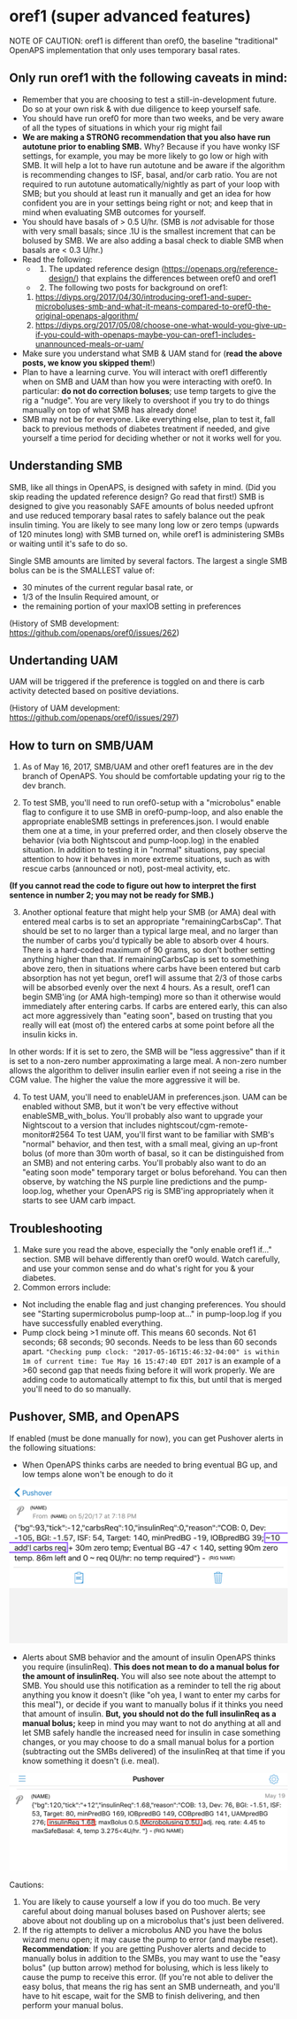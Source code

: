 # oref1 (super advanced features)

NOTE OF CAUTION:
oref1 is different than oref0, the baseline "traditional" OpenAPS implementation that only uses temporary basal rates.

## Only run oref1 with the following caveats in mind: 

* Remember that you are choosing to test a still-in-development future. Do so at your own risk & with due diligence to keep yourself safe.
* You should have run oref0 for more than two weeks, and be very aware of all the types of situations in which your rig might fail
* **We are making a STRONG recommendation that you also have run autotune prior to enabling SMB.** Why? Because if you have wonky ISF settings, for example, you may be more likely to go low or high with SMB. It will help a lot to have run autotune and be aware if the algorithm is recommending changes to ISF, basal, and/or carb ratio. You are not required to run autotune automatically/nightly as part of your loop with SMB; but you should at least run it manually and get an idea for how confident you are in your settings being right or not; and keep that in mind when evaluating SMB outcomes for yourself.
* You should have basals of > 0.5 U/hr. (SMB is *not* advisable for those with very small basals; since .1U is the smallest increment that can be bolused by SMB.  We are also adding a basal check to diable SMB when basals are < 0.3 U/hr.)
* Read the following:
  * 1. The updated reference design (https://openaps.org/reference-design/) that explains the differences between oref0 and oref1
  * 2. The following two posts for background on oref1:
   1. https://diyps.org/2017/04/30/introducing-oref1-and-super-microboluses-smb-and-what-it-means-compared-to-oref0-the-original-openaps-algorithm/
   2. https://diyps.org/2017/05/08/choose-one-what-would-you-give-up-if-you-could-with-openaps-maybe-you-can-oref1-includes-unannounced-meals-or-uam/
* Make sure you understand what SMB & UAM stand for (**read the above posts, we know you skipped them**!)
* Plan to have a learning curve. You will interact with oref1 differently when on SMB and UAM than how you were interacting with oref0. In particular: **do not do correction boluses**; use temp targets to give the rig a "nudge". You are very likely to overshoot if you try to do things manually on top of what SMB has already done!
* SMB may not be for everyone. Like everything else, plan to test it, fall back to previous methods of diabetes treatment if needed, and give yourself a time period for deciding whether or not it works well for you. 

## Understanding SMB

SMB, like all things in OpenAPS, is designed with safety in mind. (Did you skip reading the updated reference design? Go read that first!) SMB is designed to give you reasonably SAFE amounts of bolus needed upfront and use reduced temporary basal rates to safely balance out the peak insulin timing. You are likely to see many long low or zero temps (upwards of 120 minutes long) with SMB turned on, while oref1 is administering SMBs or waiting until it's safe to do so. 

Single SMB amounts are limited by several factors.  The largest a single SMB bolus can be is the SMALLEST value of:

* 30 minutes of the current regular basal rate, or
* 1/3 of the Insulin Required amount, or
* the remaining portion of your maxIOB setting in preferences

(History of SMB development: https://github.com/openaps/oref0/issues/262)

## Undertanding UAM 

UAM will be triggered if the preference is toggled on and there is carb activity detected based on positive deviations. 

(History of UAM development: https://github.com/openaps/oref0/issues/297)

## How to turn on SMB/UAM

1. As of May 16, 2017, SMB/UAM and other oref1 features are in the dev branch of OpenAPS. You should be comfortable updating your rig to the dev branch.

2. To test SMB, you'll need to run oref0-setup with a "microbolus" enable flag to configure it to use SMB in oref0-pump-loop, and also enable the appropriate enableSMB settings in preferences.json. I would enable them one at a time, in your preferred order, and then closely observe the behavior (via both Nightscout and pump-loop.log) in the enabled situation. In addition to testing it in "normal" situations, pay special attention to how it behaves in more extreme situations, such as with rescue carbs (announced or not), post-meal activity, etc.

**(If you cannot read the code to figure out how to interpret the first sentence in number 2; you may not be ready for SMB.)** 

3. Another optional feature that might help your SMB (or AMA) deal with entered meal carbs is to set an appropriate "remainingCarbsCap". That should be set to no larger than a typical large meal, and no larger than the number of carbs you'd typically be able to absorb over 4 hours. There is a hard-coded maximum of 90 grams, so don't bother setting anything higher than that. If remainingCarbsCap is set to something above zero, then in situations where carbs have been entered but carb absorption has not yet begun, oref1 will assume that 2/3 of those carbs will be absorbed evenly over the next 4 hours. As a result, oref1 can begin SMB'ing (or AMA high-temping) more so than it otherwise would immediately after entering carbs. If carbs are entered early, this can also act more aggressively than "eating soon", based on trusting that you really will eat (most of) the entered carbs at some point before all the insulin kicks in. 

In other words: If it is set to zero, the SMB will be "less aggressive" than if it is set to a non-zero number approximating a large meal. A non-zero number allows the algorithm to deliver insulin earlier even if not seeing a rise in the CGM value. The higher the value the more aggressive it will be. 

4. To test UAM, you'll need to enableUAM in preferences.json. UAM can be enabled without SMB, but it won't be very effective without enableSMB_with_bolus. You'll probably also want to upgrade your Nightscout to a version that includes nightscout/cgm-remote-monitor#2564 To test UAM, you'll first want to be familiar with SMB's "normal" behavior, and then test, with a small meal, giving an up-front bolus (of more than 30m worth of basal, so it can be distinguished from an SMB) and not entering carbs. You'll probably also want to do an "eating soon mode" temporary target or bolus beforehand. You can then observe, by watching the NS purple line predictions and the pump-loop.log, whether your OpenAPS rig is SMB'ing appropriately when it starts to see UAM carb impact.

## Troubleshooting

1. Make sure you read the above, especially the "only enable oref1 if..." section. SMB will behave differently than oref0 would. Watch carefully, and use your common sense and do what's right for you & your diabetes. 
2. Common errors include:
* Not including the enable flag and just changing preferences. You should see "Starting supermicrobolus pump-loop at..." in pump-loop.log if you have successfully enabled everything.
* Pump clock being >1 minute off. This means 60 seconds. Not 61 seconds; 68 seconds; 90 seconds. Needs to be less than 60 seconds apart. `"Checking pump clock: "2017-05-16T15:46:32-04:00" is within 1m of current time: Tue May 16 15:47:40 EDT 2017` is an example of a >60 second gap that needs fixing before it will work properly. We are adding code to automatically attempt to fix this, but until that is merged you'll need to do so manually.

## Pushover, SMB, and OpenAPS

If enabled (must be done manually for now), you can get Pushover alerts in the following situations:
* When OpenAPS thinks carbs are needed to bring eventual BG up, and low temps alone won't be enough to do it

![Pushover example of carbs needed](../../Images/Pushover_carbs_needed.PNG)

* Alerts about SMB behavior and the amount of insulin OpenAPS thinks you require (insulinReq). **This does not mean to do a manual bolus for the amount of insulinReq.** You will also see note about the attempt to SMB. You should use this notification as a reminder to tell the rig about anything you know it doesn't (like "oh yea, I want to enter my carbs for this meal"), or decide if you want to manually bolus if it thinks you need that amount of insulin. **But, you should not do the full insulinReq as a manual bolus;** keep in mind you may want to not do anything at all and let SMB safely handle the increased need for insulin in case something changes, or you may choose to do a small manual bolus for a portion (subtracting out the SMBs delivered) of the insulinReq at that time if you know something it doesn't (i.e. meal). 

![(Pushover example of insulinReq](../../Images/Pushover_insulinReq_SMB.PNG)

Cautions:
1. You are likely to cause yourself a low if you do too much. Be very careful about doing manual boluses based on Pushover alerts; see above about not doubling up on a microbolus that's just been delivered.
2. If the rig attempts to deliver a microbolus AND you have the bolus wizard menu open; it may cause the pump to error (and maybe reset). **Recommendation**: If you are getting Pushover alerts and decide to manually bolus in addition to the SMBs, you may want to use the "easy bolus" (up button arrow) method for bolusing, which is less likely to cause the pump to receive this error. (If you're not able to deliver the easy bolus, that means the rig has sent an SMB underneath, and you'll have to hit escape, wait for the SMB to finish delivering, and then perform your manual bolus. 
